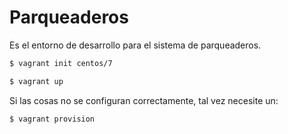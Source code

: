 # Parqueaderos
Es el entorno de desarrollo para el sistema de parqueaderos.
```bash
$ vagrant init centos/7

$ vagrant up
```
Si las cosas no se configuran correctamente, tal vez necesite un:
```bash
$ vagrant provision
```
